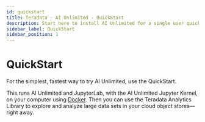 ```yaml
---
id: quickstart
title: Teradata - AI Unlimited - QuickStart
description: Start here to install AI Unlimited for a single user quickly.
sidebar_label: QuickStart
sidebar_position: 1
---
```


# QuickStart

For the simplest, fastest way to try AI Unlimited, use the QuickStart. 
 
This runs AI Unlimited and JupyterLab, with the AI Unlimited Jupyter Kernel, on your computer using [Docker](https://www.docker.com/). Then you can use the Teradata Analytics Library to explore and analyze large data sets in your cloud object stores&mdash;right away.

